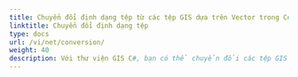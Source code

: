 ```yaml
---
title: Chuyển đổi định dạng tệp từ các tệp GIS dựa trên Vector trong C#
linktitle: Chuyển đổi định dạng tệp
type: docs
url: /vi/net/conversion/
weight: 40
description: Với thư viện GIS C#, bạn có thể chuyển đổi các tệp GIS dựa trên vector thành CSV, GeoJSON, GPX, KML, Shapefile, SHP, TopoJSON, GDB và các định dạng khác.
---
```

